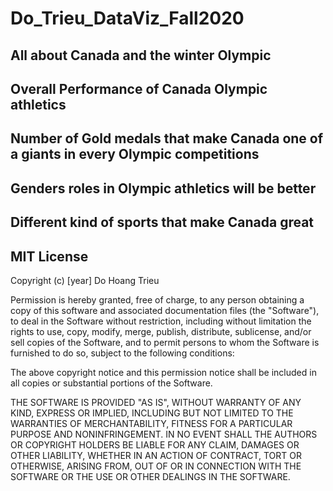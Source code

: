 # Do_Trieu_DataViz_Fall2020

## All about Canada and the winter Olympic

## Overall Performance of Canada Olympic athletics 

## Number of Gold medals that make Canada one of a giants in every Olympic competitions 

## Genders roles in Olympic athletics will be better 

## Different kind of sports that make Canada great

## MIT License

Copyright (c) [year] Do Hoang Trieu


Permission is hereby granted, free of charge, to any person obtaining a copy
of this software and associated documentation files (the "Software"), to deal
in the Software without restriction, including without limitation the rights
to use, copy, modify, merge, publish, distribute, sublicense, and/or sell
copies of the Software, and to permit persons to whom the Software is
furnished to do so, subject to the following conditions:

The above copyright notice and this permission notice shall be included in all
copies or substantial portions of the Software.

THE SOFTWARE IS PROVIDED "AS IS", WITHOUT WARRANTY OF ANY KIND, EXPRESS OR
IMPLIED, INCLUDING BUT NOT LIMITED TO THE WARRANTIES OF MERCHANTABILITY,
FITNESS FOR A PARTICULAR PURPOSE AND NONINFRINGEMENT. IN NO EVENT SHALL THE
AUTHORS OR COPYRIGHT HOLDERS BE LIABLE FOR ANY CLAIM, DAMAGES OR OTHER
LIABILITY, WHETHER IN AN ACTION OF CONTRACT, TORT OR OTHERWISE, ARISING FROM,
OUT OF OR IN CONNECTION WITH THE SOFTWARE OR THE USE OR OTHER DEALINGS IN THE
SOFTWARE.
